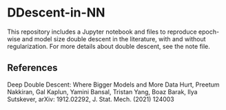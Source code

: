 # DDescent-in-NN
This repository includes a Jupyter notebook and files to reproduce epoch-wise and model size double descent in the literature, with and 
without regularization. For more details about double descent, see the note file.

## References
Deep Double Descent: Where Bigger Models and More Data Hurt, Preetum Nakkiran, Gal Kaplun, Yamini Bansal, Tristan Yang, Boaz Barak, Ilya Sutskever,
arXiv: 1912.02292, J. Stat. Mech. (2021) 124003

